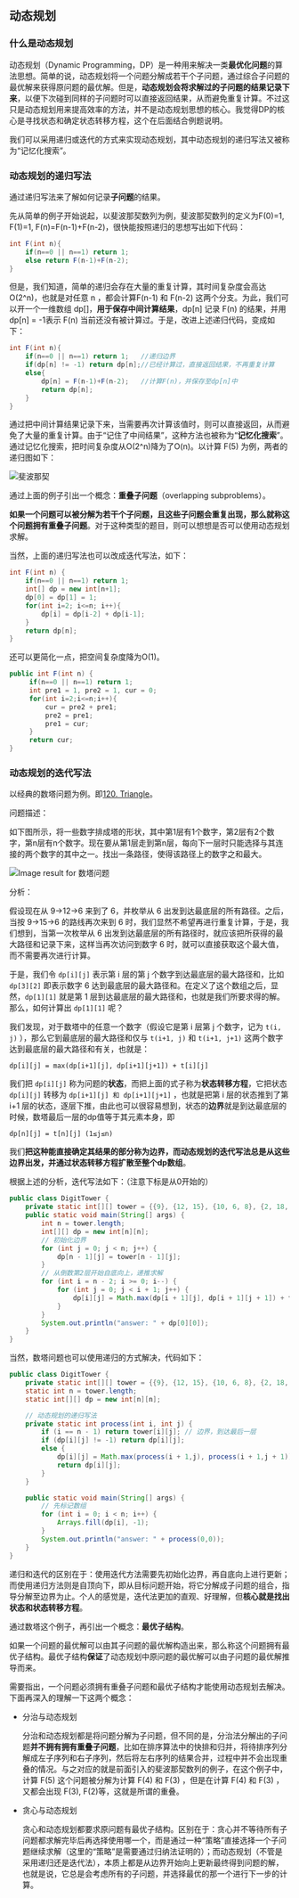 ## 动态规划

### 什么是动态规划

动态规划（Dynamic Programming，DP）是一种用来解决一类**最优化问题**的算法思想。简单的说，动态规划将一个问题分解成若干个子问题，通过综合子问题的最优解来获得原问题的最优解。但是，**动态规划会将求解过的子问题的结果记录下来**，以便下次碰到同样的子问题时可以直接返回结果，从而避免重复计算。不过这只是动态规划用来提高效率的方法，并不是动态规划思想的核心。我觉得DP的核心是寻找状态和确定状态转移方程，这个在后面结合例题说明。

我们可以采用递归或迭代的方式来实现动态规划，其中动态规划的递归写法又被称为“记忆化搜索”。



### 动态规划的递归写法

通过递归写法来了解如何记录**子问题**的结果。

先从简单的例子开始说起，以斐波那契数列为例，斐波那契数列的定义为F(0)=1, F(1)=1, F(n)=F(n-1)+F(n-2)，很快能按照递归的思想写出如下代码：

```java
int F(int n){
	if(n==0 || n==1) return 1;
	else return F(n-1)+F(n-2);
}
```

但是，我们知道，简单的递归会存在大量的重复计算，其时间复杂度会高达O(2^n)，也就是对任意 n ，都会计算F(n-1) 和 F(n-2) 这两个分支。为此，我们可以开一个一维数组 dp[]，**用于保存中间计算结果**，dp[n] 记录 F(n) 的结果，并用dp[n] = -1表示 F(n) 当前还没有被计算过。于是，改进上述递归代码，变成如下：

```java
int F(int n){
	if(n==0 || n==1) return 1;   //递归边界
	if(dp[n] != -1) return dp[n];//已经计算过，直接返回结果，不再重复计算
	else{
    	dp[n] = F(n-1)+F(n-2);   //计算F(n)，并保存至dp[n]中
    	return dp[n];
	}
}
```

通过把中间计算结果记录下来，当需要再次计算该值时，则可以直接返回，从而避免了大量的重复计算。由于“记住了中间结果”，这种方法也被称为“**记忆化搜索**”。通过记忆化搜索，把时间复杂度从O(2^n)降为了O(n)。以计算 F(5) 为例，两者的递归图如下：

![斐波那契](../../img/Fibonacci.jpg)

通过上面的例子引出一个概念：**重叠子问题**（overlapping subproblems）。

**如果一个问题可以被分解为若干个子问题，且这些子问题会重复出现，那么就称这个问题拥有重叠子问题**。对于这种类型的题目，则可以想想是否可以使用动态规划求解。

当然，上面的递归写法也可以改成迭代写法，如下：

```java
int F(int n) {
	if(n==0 || n==1) return 1;
  	int[] dp = new int[n+1];
  	dp[0] = dp[1] = 1;
    for(int i=2; i<=n; i++){
        dp[i] = dp[i-2] + dp[i-1];
    }
    return dp[n];
}
```

还可以更简化一点，把空间复杂度降为O(1)。

```java
public int F(int n) {
     if(n==0 || n==1) return 1;
     int pre1 = 1, pre2 = 1, cur = 0;
     for(int i=2;i<=n;i++){
         cur = pre2 + pre1;
         pre2 = pre1;
         pre1 = cur;
     }
     return cur;
}
```



### 动态规划的迭代写法

以经典的数塔问题为例。即[120. Triangle](https://leetcode-cn.com/problems/triangle/)。

问题描述：

如下图所示，将一些数字排成塔的形状，其中第1层有1个数字，第2层有2个数字，第n层有n个数字。现在要从第1层走到第n层，每向下一层时只能选择与其连接的两个数字的其中之一。找出一条路径，使得该路径上的数字之和最大。

![Image result for 数塔问题](https://tse4-mm.cn.bing.net/th/id/OIP.12AIdtEKQnRlIVPkjybL3wAAAA?w=273&h=160&c=7&o=5&dpr=1.1&pid=1.7)

分析：

假设现在从 9->12->6 来到了 6，并枚举从 6 出发到达最底层的所有路径。之后，当按 9->15->6 的路线再次来到 6 时，我们显然不希望再进行重复计算，于是，我们想到，当第一次枚举从 6 出发到达最底层的所有路径时，就应该把所获得的最大路径和记录下来，这样当再次访问到数字 6 时，就可以直接获取这个最大值，而不需要再次进行计算。

于是，我们令 `dp[i][j]`  表示第 i 层的第 j 个数字到达最底层的最大路径和，比如 `dp[3][2]` 即表示数字 6 达到最底层的最大路径和。在定义了这个数组之后，显然，`dp[1][1]` 就是第 1 层到达最底层的最大路径和，也就是我们所要求得的解。那么，如何计算出 `dp[1][1]` 呢？

我们发现，对于数塔中的任意一个数字（假设它是第 i 层第 j 个数字，记为 `t(i, j)` ），那么它到最底层的最大路径和仅与 `t(i+1, j)` 和 `t(i+1, j+1)` 这两个数字达到最底层的最大路径和有关，也就是：

```shell
dp[i][j] = max(dp[i+1][j], dp[i+1][j+1]) + t[i][j]
```

我们把 `dp[i][j]` 称为问题的**状态**，而把上面的式子称为**状态转移方程**，它把状态 `dp[i][j]` 转移为 `dp[i+1][j] 和 dp[i+1][j+1]` ，也就是把第 i 层的状态推到了第 i+1 层的状态，逐层下推，由此也可以很容易想到，状态的**边界**就是到达最底层的时候，数塔最后一层的dp值等于其元素本身，即

```shell
dp[n][j] = t[n][j] (1≤j≤n)
```

我们**把这种能直接确定其结果的部分称为边界，而动态规划的迭代写法总是从这些边界出发，并通过状态转移方程扩散至整个dp数组**。

根据上述的分析，迭代写法如下：（注意下标是从0开始的）

```java
public class DigitTower {
    private static int[][] tower = {{9}, {12, 15}, {10, 6, 8}, {2, 18, 9, 5}, {19, 7, 10, 4, 16}};
    public static void main(String[] args) {
        int n = tower.length;
        int[][] dp = new int[n][n];
        // 初始化边界
        for (int j = 0; j < n; j++) {
            dp[n - 1][j] = tower[n - 1][j];
        }
        // 从倒数第2层开始自底向上，递推求解
        for (int i = n - 2; i >= 0; i--) {
            for (int j = 0; j < i + 1; j++) {
                dp[i][j] = Math.max(dp[i + 1][j], dp[i + 1][j + 1]) + tower[i][j];
            }
        }
        System.out.println("answer: " + dp[0][0]);
    }
}
```

当然，数塔问题也可以使用递归的方式解决，代码如下：

```java
public class DigitTower {
    private static int[][] tower = {{9}, {12, 15}, {10, 6, 8}, {2, 18, 9, 5}, {19, 7, 10, 4, 16}};
    static int n = tower.length;
    static int[][] dp = new int[n][n];

    // 动态规划的递归写法
    private static int process(int i, int j) {
        if (i == n - 1) return tower[i][j]; // 边界，到达最后一层
        if (dp[i][j] != -1) return dp[i][j];
        else {
            dp[i][j] = Math.max(process(i + 1,j), process(i + 1,j + 1))+ tower[i][j];
            return dp[i][j];
        }
    }

    public static void main(String[] args) {
        // 先标记数组
        for (int i = 0; i < n; i++) {
            Arrays.fill(dp[i], -1);
        }
        System.out.println("answer: " + process(0,0));
    }
}
```

递归和迭代的区别在于：使用迭代方法需要先初始化边界，再自底向上进行更新；而使用递归方法则是自顶向下，即从目标问题开始，将它分解成子问题的组合，指导分解至边界为止。个人的感觉是，迭代法更加的直观、好理解，但**核心就是找出状态和状态转移方程**。

通过数塔这个例子，再引出一个概念：**最优子结构**。

如果一个问题的最优解可以由其子问题的最优解构造出来，那么称这个问题拥有最优子结构。最优子结构**保证**了动态规划中原问题的最优解可以由子问题的最优解推导而来。

需要指出，一个问题必须拥有重叠子问题和最优子结构才能使用动态规划去解决。下面再深入的理解一下这两个概念：

* 分治与动态规划

  分治和动态规划都是将问题分解为子问题，但不同的是，分治法分解出的子问题**并不拥有拥有重叠子问题**，比如在排序算法中的快排和归并，将待排序列分解成左子序列和右子序列，然后将左右序列的结果合并，过程中并不会出现重叠的情况。与之对应的就是前面引入的斐波那契数列的例子，在这个例子中，计算 F(5) 这个问题被分解为计算 F(4) 和 F(3) ，但是在计算 F(4) 和 F(3) ，又都会出现 F(3), F(2)等，这就是所谓的重叠。

* 贪心与动态规划

  贪心和动态规划都要求原问题有最优子结构。区别在于：贪心并不等待所有子问题都求解完毕后再选择使用哪一个，而是通过一种“策略”直接选择一个子问题继续求解（这里的“策略”是需要通过归纳法证明的）；而动态规划（不管是采用递归还是迭代法），本质上都是从边界开始向上更新最终得到问题的解，也就是说，它总是会考虑所有的子问题，并选择最优的那一个进行下一步的计算。

